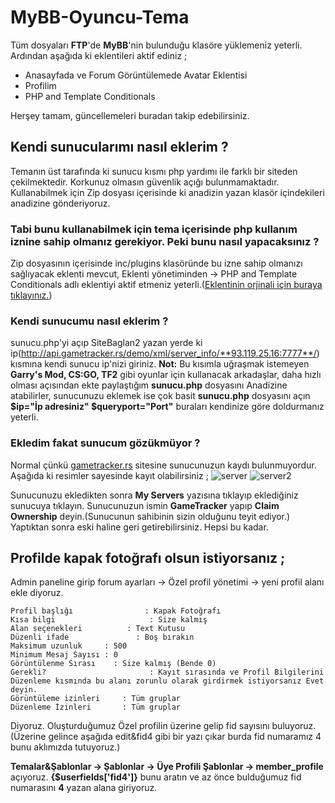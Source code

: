 # MyBB-Oyuncu-Tema
Tüm dosyaları **FTP**'de **MyBB**'nin bulunduğu klasöre yüklemeniz yeterli.
Ardından aşağıda ki eklentileri aktif ediniz ;

- Anasayfada ve Forum Görüntülemede Avatar Eklentisi
- Profilim
- PHP and Template Conditionals

 
Herşey tamam, güncellemeleri buradan takip edebilirsiniz.
## Kendi sunucularımı nasıl eklerim ?
Temanın üst tarafında ki sunucu kısmı php yardımı ile farklı bir siteden çekilmektedir. Korkunuz olmasın güvenlik açığı bulunmamaktadır. Kullanabilmek için Zip dosyası içerisinde ki anadizin yazan klasör içindekileri anadizine gönderiyoruz.
### Tabi bunu kullanabilmek için tema içerisinde php kullanım iznine sahip olmanız gerekiyor. Peki bunu nasıl yapacaksınız ?
Zip dosyasının içerisinde inc/plugins klasöründe bu izne sahip olmanızı sağlıyacak eklenti mevcut, Eklenti yönetiminden -> PHP and Template Conditionals adlı eklentiyi aktif etmeniz yeterli.([Eklentinin orjinali için buraya tıklayınız.](http://community.mybb.com/thread-31860.html))

### Kendi sunucumu nasıl eklerim ?
sunucu.php'yi açıp SiteBaglan2 yazan yerde ki ip(http://api.gametracker.rs/demo/xml/server_info/**93.119.25.16:7777**/) kısmına kendi sunucu ip'nizi giriniz. 
**Not:** Bu kısımla uğraşmak istemeyen **Garry's Mod, CS:GO, TF2** gibi oyunlar için kullanacak arkadaşlar, daha hızlı olması açısından ekte paylaştığım **sunucu.php** dosyasını Anadizine atabilirler, sunucunuzu eklemek ise çok basit **sunucu.php** dosyasını açın **$ip="İp adresiniz" $queryport="Port"** buraları kendinize göre doldurmanız yeterli.

### Ekledim fakat sunucum gözükmüyor ?
Normal çünkü [gametracker.rs](http://gametracker.rs/) sitesine sunucunuzun kaydı bulunmuyordur. Aşağıda ki resimler sayesinde kayıt olabilirsiniz ;
![server](http://image.prntscr.com/image/b40099c67a73427687cba0ea77c39e06.png)
![server2](http://image.prntscr.com/image/576db67cd4ba445a9027a19a7ba5f535.png)


Sunucunuzu ekledikten sonra **My Servers** yazısına tıklayıp eklediğiniz sunucuya tıklayın.
Sunucunuzun ismin **GameTracker** yapıp **Claim Ownership** deyin.(Sunucunun sahibinin sizin olduğunu teyit ediyor.) Yaptıktan sonra eski haline geri getirebilirsiniz. Hepsi bu kadar.
## Profilde kapak fotoğrafı olsun istiyorsanız ;
Admin paneline girip forum ayarları -> Özel profil yönetimi -> yeni profil alanı ekle diyoruz.

    Profil başlığı                : Kapak Fotoğrafı
    Kısa bilgi                     : Size kalmış
    Alan seçenekleri          : Text Kutusu
    Düzenli ifade               : Boş bırakın
    Maksimum uzunluk     : 500
    Minimum Mesaj Sayısı : 0
    Görüntülenme Sırası    : Size kalmış (Bende 0)
    Gerekli?                       : Kayıt sırasında ve Profil Bilgilerini Düzenleme kısmında bu alanı zorunlu olarak girdirmek istiyorsanız Evet deyin.
    Görüntüleme izinleri     : Tüm gruplar
    Düzenleme İzinleri       : Tüm gruplar

Diyoruz. Oluşturduğumuz Özel profilin üzerine gelip fid sayısını buluyoruz. (Üzerine gelince aşağıda edit&fid4 gibi bir yazı çıkar burda fid numaramız 4 bunu aklımızda tutuyoruz.)

**Temalar&Şablonlar -> Şablonlar -> Üye Profili Şablonlar -> member_profile** açıyoruz.
 **{$userfields['fid4']}** bunu aratın ve az önce bulduğumuz fid numarasını **4** yazan alana giriyoruz.


